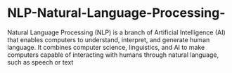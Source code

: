 # NLP-Natural-Language-Processing-
Natural Language Processing (NLP) is a branch of Artificial Intelligence (AI) that enables computers to understand, interpret, and generate human language. It combines computer science, linguistics, and AI to make computers capable of interacting with humans through natural language, such as speech or text
